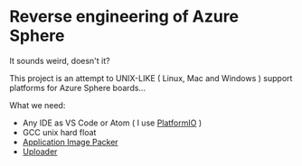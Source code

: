 # Reverse engineering of Azure Sphere

It sounds weird, doesn't it?

This project is an attempt to UNIX-LIKE ( Linux, Mac and Windows ) support platforms for Azure Sphere boards...

What we need:
* Any IDE as VS Code or Atom ( I use [PlatformIO](https://github.com/Wiz-IO/platform-azure) )
* GCC unix hard float
* [Application Image Packer](https://github.com/Wiz-IO/azure-sphere-reverse-engineering/tree/master/packer)
* [Uploader](https://github.com/Wiz-IO/azure-sphere-reverse-engineering/tree/master/uploader)
